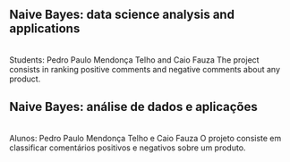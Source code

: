 <h2> Naive Bayes: data science analysis and applications </h2>
<br>
Students: Pedro Paulo Mendonça Telho and Caio Fauza
The project consists in ranking positive comments and negative comments about any product.
<br>

<h2> Naive Bayes: análise de dados e aplicações </h2>
<br>
Alunos: Pedro Paulo Mendonça Telho e Caio Fauza
O projeto consiste em classificar comentários positivos e negativos sobre um produto.
